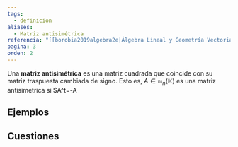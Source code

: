 ```yaml
---
tags:
  - definicion
aliases:
  - Matriz antisimétrica
referencia: "[[borobia2019algebra2e|Álgebra Lineal y Geometría Vectorial (2a ed)]]"
pagina: 3
orden: 2
---
```

Una **matriz antisimétrica** es una matriz cuadrada que coincide con su matriz traspuesta cambiada de signo. Esto es, $A \in \mathfrak{m}_n(\mathbb{K})$  es una matriz antisimetrica si $A^t=-A

## Ejemplos

## Cuestiones

